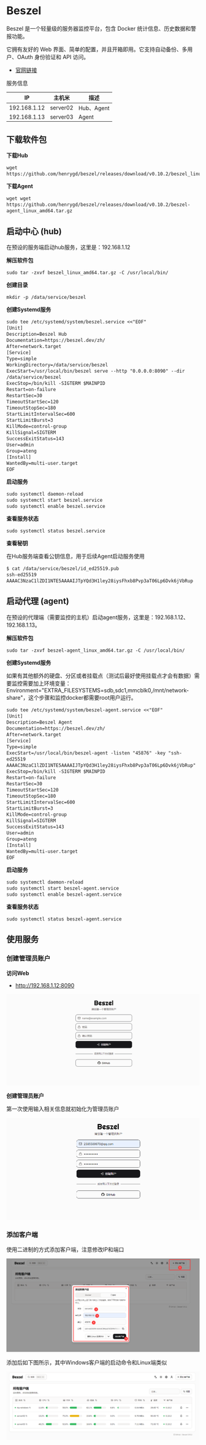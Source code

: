 # Beszel

Beszel 是一个轻量级的服务器监控平台，包含 Docker 统计信息、历史数据和警报功能。

它拥有友好的 Web 界面、简单的配置，并且开箱即用。它支持自动备份、多用户、OAuth 身份验证和 API 访问。

- [官网链接](https://beszel.dev/zh/)

服务信息

| IP           | 主机米   | 描述       |
| ------------ | -------- | ---------- |
| 192.168.1.12 | server02 | Hub、Agent |
| 192.168.1.13 | server03 | Agent      |



## 下载软件包

**下载Hub**

```
wget https://github.com/henrygd/beszel/releases/download/v0.10.2/beszel_linux_amd64.tar.gz
```

**下载Agent**

```
wget wget https://github.com/henrygd/beszel/releases/download/v0.10.2/beszel-agent_linux_amd64.tar.gz
```



## 启动中心 (hub) 

在预设的服务端启动hub服务，这里是：192.168.1.12

**解压软件包**

```
sudo tar -zxvf beszel_linux_amd64.tar.gz -C /usr/local/bin/
```

**创建目录**

```
mkdir -p /data/service/beszel
```

**创建Systemd服务**

```
sudo tee /etc/systemd/system/beszel.service <<"EOF"
[Unit]
Description=Beszel Hub
Documentation=https://beszel.dev/zh/
After=network.target
[Service]
Type=simple
WorkingDirectory=/data/service/beszel
ExecStart=/usr/local/bin/beszel serve --http "0.0.0.0:8090" --dir /data/service/beszel
ExecStop=/bin/kill -SIGTERM $MAINPID
Restart=on-failure
RestartSec=30
TimeoutStartSec=120
TimeoutStopSec=180
StartLimitIntervalSec=600
StartLimitBurst=3
KillMode=control-group
KillSignal=SIGTERM
SuccessExitStatus=143
User=admin
Group=ateng
[Install]
WantedBy=multi-user.target
EOF
```

**启动服务**

```
sudo systemctl daemon-reload
sudo systemctl start beszel.service
sudo systemctl enable beszel.service
```

**查看服务状态**

```
sudo systemctl status beszel.service
```

**查看秘钥**

在Hub服务端查看公钥信息，用于后续Agent启动服务使用

```
$ cat /data/service/beszel/id_ed25519.pub
ssh-ed25519 AAAAC3NzaC1lZDI1NTE5AAAAIJTpYQd3H1ley28iysFhxb8Pvp3aT06Lp6Dvk6jVbRup
```



## 启动代理 (agent)

在预设的代理端（需要监控的主机）启动agent服务，这里是：192.168.1.12、192.168.1.13。

**解压软件包**

```
sudo tar -zxvf beszel-agent_linux_amd64.tar.gz -C /usr/local/bin/
```

**创建Systemd服务**

如果有其他额外的硬盘、分区或者挂载点（测试后最好使用挂载点才会有数据）需要监控需要加上环境变量：Environment="EXTRA_FILESYSTEMS=sdb,sdc1,mmcblk0,/mnt/network-share"，这个步骤和监控docker都需要root用户运行。

```
sudo tee /etc/systemd/system/beszel-agent.service <<"EOF"
[Unit]
Description=Beszel Agent
Documentation=https://beszel.dev/zh/
After=network.target
[Service]
Type=simple
ExecStart=/usr/local/bin/beszel-agent -listen "45876" -key "ssh-ed25519 AAAAC3NzaC1lZDI1NTE5AAAAIJTpYQd3H1ley28iysFhxb8Pvp3aT06Lp6Dvk6jVbRup"
ExecStop=/bin/kill -SIGTERM $MAINPID
Restart=on-failure
RestartSec=30
TimeoutStartSec=120
TimeoutStopSec=180
StartLimitIntervalSec=600
StartLimitBurst=3
KillMode=control-group
KillSignal=SIGTERM
SuccessExitStatus=143
User=admin
Group=ateng
[Install]
WantedBy=multi-user.target
EOF
```

**启动服务**

```
sudo systemctl daemon-reload
sudo systemctl start beszel-agent.service
sudo systemctl enable beszel-agent.service
```

**查看服务状态**

```
sudo systemctl status beszel-agent.service
```



## 使用服务

### 创建管理员账户

**访问Web**

- http://192.168.1.12:8090

![image-20250319091839510](./assets/image-20250319091839510.png)

**创建管理员账户**

第一次使用输入相关信息就初始化为管理员账户

![image-20250319091920429](./assets/image-20250319091920429.png)



### 添加客户端

使用二进制的方式添加客户端，注意修改IP和端口

![image-20250319092058778](./assets/image-20250319092058778.png)

添加后如下图所示，其中Windows客户端的启动命令和Linux端类似

![image-20250319092339488](./assets/image-20250319092339488.png)





